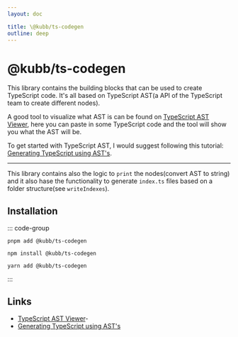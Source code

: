 ```yaml
---
layout: doc

title: \@kubb/ts-codegen
outline: deep
---
```

# @kubb/ts-codegen

This library contains the building blocks that can be used to create TypeScript code. It's all based on TypeScript AST(a API of the TypeScript team to create different nodes).

A good tool to visualize what AST is can be found on [TypeScript AST Viewer](https://ts-ast-viewer.com), here you can paste in some TypeScript code and the tool will show you what the AST will be.

To get started with TypeScript AST, I would suggest following this tutorial: [Generating TypeScript using AST's](https://nabeelvalley.co.za/docs/javascript/typescript-ast/).

<hr/>

This library contains also the logic to `print` the nodes(convert AST to string) and it also hase the functionality to generate `index.ts` files based on a folder structure(see `writeIndexes`).

## Installation

::: code-group

```shell [pnpm]
pnpm add @kubb/ts-codegen
```

```shell [npm]
npm install @kubb/ts-codegen
```

```shell [yarn]
yarn add @kubb/ts-codegen
```

:::

## Links

- [TypeScript AST Viewer](https://ts-ast-viewer.com)-
- [Generating TypeScript using AST's](https://nabeelvalley.co.za/docs/javascript/typescript-ast/)